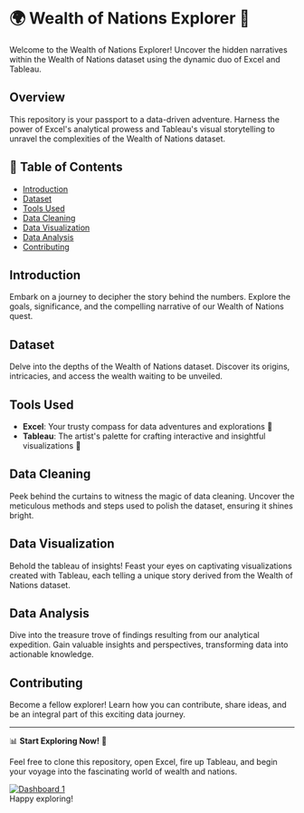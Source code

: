 # 🌍 Wealth of Nations Explorer 🚀

Welcome to the Wealth of Nations Explorer! Uncover the hidden narratives within the Wealth of Nations dataset using the dynamic duo of Excel and Tableau.

## Overview

This repository is your passport to a data-driven adventure. Harness the power of Excel's analytical prowess and Tableau's visual storytelling to unravel the complexities of the Wealth of Nations dataset.

## 📜 Table of Contents

- [Introduction](#introduction)
- [Dataset](#dataset)
- [Tools Used](#tools-used)
- [Data Cleaning](#data-cleaning)
- [Data Visualization](#data-visualization)
- [Data Analysis](#data-analysis)
- [Contributing](#contributing)


## Introduction

Embark on a journey to decipher the story behind the numbers. Explore the goals, significance, and the compelling narrative of our Wealth of Nations quest.

## Dataset

Delve into the depths of the Wealth of Nations dataset. Discover its origins, intricacies, and access the wealth waiting to be unveiled.

## Tools Used

- **Excel**: Your trusty compass for data adventures and explorations 🧭
- **Tableau**: The artist's palette for crafting interactive and insightful visualizations 🎨

## Data Cleaning

Peek behind the curtains to witness the magic of data cleaning. Uncover the meticulous methods and steps used to polish the dataset, ensuring it shines bright.

## Data Visualization

Behold the tableau of insights! Feast your eyes on captivating visualizations created with Tableau, each telling a unique story derived from the Wealth of Nations dataset.

## Data Analysis

Dive into the treasure trove of findings resulting from our analytical expedition. Gain valuable insights and perspectives, transforming data into actionable knowledge.

## Contributing

Become a fellow explorer! Learn how you can contribute, share ideas, and be an integral part of this exciting data journey.

---

📊 **Start Exploring Now!** 🚀

Feel free to clone this repository, open Excel, fire up Tableau, and begin your voyage into the fascinating world of wealth and nations.

<div class='tableauPlaceholder' id='viz1704818141311' style='position: relative'><noscript><a href='#'><img alt='Dashboard 1 ' src='https:&#47;&#47;public.tableau.com&#47;static&#47;images&#47;We&#47;WealthofNationsDashboard_16825854613080&#47;Dashboard1&#47;1_rss.png' style='border: none' /></a></noscript><object class='tableauViz'  style='display:none;'><param name='host_url' value='https%3A%2F%2Fpublic.tableau.com%2F' /> <param name='embed_code_version' value='3' /> <param name='site_root' value='' /><param name='name' value='WealthofNationsDashboard_16825854613080&#47;Dashboard1' /><param name='tabs' value='no' /><param name='toolbar' value='yes' /><param name='static_image' value='https:&#47;&#47;public.tableau.com&#47;static&#47;images&#47;We&#47;WealthofNationsDashboard_16825854613080&#47;Dashboard1&#47;1.png' /> <param name='animate_transition' value='yes' /><param name='display_static_image' value='yes' /><param name='display_spinner' value='yes' /><param name='display_overlay' value='yes' /><param name='display_count' value='yes' /><param name='language' value='en-GB' /></object></div>               
Happy exploring!
